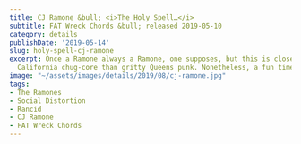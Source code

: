 ```yaml
---
title: CJ Ramone &bull; <i>The Holy Spell…</i>
subtitle: FAT Wreck Chords &bull; released 2019-05-10
category: details
publishDate: '2019-05-14'
slug: holy-spell-cj-ramone
excerpt: Once a Ramone always a Ramone, one supposes, but this is closer to Southern
  California chug-core than gritty Queens punk. Nonetheless, a fun time.
image: "~/assets/images/details/2019/08/cj-ramone.jpg"
tags:
- The Ramones
- Social Distortion
- Rancid
- CJ Ramone
- FAT Wreck Chords
---
```


